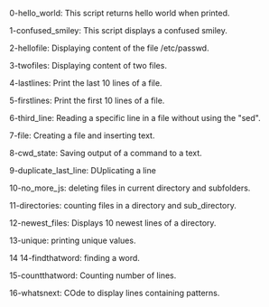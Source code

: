0-hello_world: This script returns hello world when printed.

1-confused_smiley: This script displays a confused smiley.

2-hellofile: Displaying content of the file /etc/passwd.

3-twofiles: Displaying content of two files.

4-lastlines: Print the last 10 lines of a file.

5-firstlines: Print the first 10 lines of a file.

6-third_line: Reading a specific line in a file without using the "sed".

7-file: Creating a file and inserting text.

8-cwd_state: Saving output of a command to a text.

9-duplicate_last_line: DUplicating a line

10-no_more_js: deleting files in current directory and  subfolders.

11-directories: counting files in a directory and sub_directory.

12-newest_files: Displays 10 newest lines of a directory.


13-unique: printing unique values.

14 14-findthatword: finding a word.

15-countthatword: Counting number of lines.

16-whatsnext: COde to display lines containing patterns.


